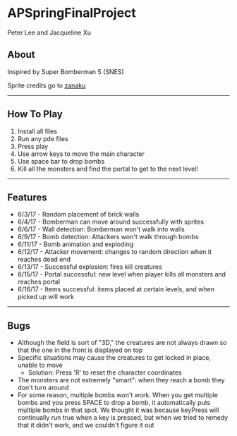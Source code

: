 # APSpringFinalProject
Peter Lee and Jacqueline Xu

<h2>About</h2>
<p>Inspired by Super Bomberman 5 (SNES)</p>
<p>Sprite credits go to <a href="https://www.spriters-resource.com/snes/sbomber5/">zanaku</a></p>
<hr>

<h2>How To Play</h2>
<ol>
<li>Install all files</li>
<li>Run any pde files</li>
<li>Press play</li>
<li>Use arrow keys to move the main character</li>
<li>Use space bar to drop bombs</li>
<li>Kill all the monsters and find the portal to get to the next level!</li>
</ol>
<hr>


<h2>Features</h2>
<ul>
<li>6/3/17 - Random placement of brick walls</li>
<li>6/4/17 - Bomberman can move around successfully with sprites</li>
<li>6/6/17 - Wall detection: Bomberman won't walk into walls</li>
<li>6/9/17 - Bomb detection: Attackers won't walk through bombs</li>
<li>6/11/17 - Bomb animation and exploding</li>
<li>6/12/17 - Attacker movement: changes to random direction when it reaches dead end</li>
<li>6/13/17 - Successful explosion: fires kill creatures </li>
<li>6/15/17 - Portal successful: new level when player kills all monsters and reaches portal</li>
<li>6/16/17 - Items successful: items placed at certain levels, and when picked up will work</li>
</ul>
<hr>

<h2>Bugs</h2>
<ul>
<li>Although the field is sort of "3D," the creatures are not always drawn so that the one in the front is displayed on top</li>
<li>Specific situations may cause the creatures to get locked in place, unable to move
<ul><li>Solution: Press 'R' to reset the character coordinates</li></ul>
</li>
<li>The monsters are not extremely "smart": when they reach a bomb they don't turn around</li>
<li>For some reason, multiple bombs won't work. When you get multiple bombs and you press SPACE to drop a bomb, it automatically puts multiple bombs in that spot. We thought it was because keyPress will continually run true when a key is pressed, but when we tried to remedy that it didn't work, and we couldn't figure it out</li>
</ul>






